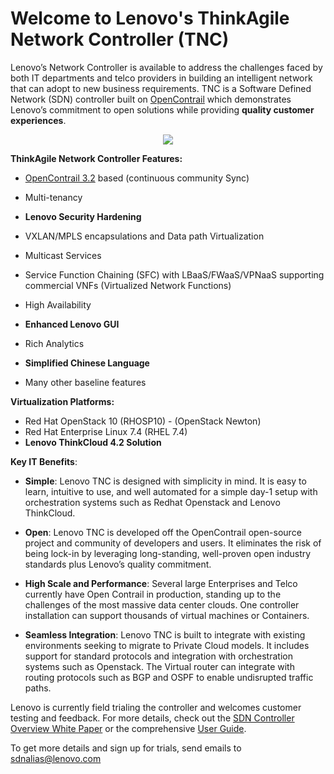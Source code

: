 # Welcome to Lenovo's ThinkAgile Network Controller (TNC)

Lenovo’s Network Controller is available to address the challenges faced by both IT departments and telco providers in building an intelligent network that can adopt to new business requirements. TNC is a Software Defined Network (SDN) controller built on [OpenContrail](http://www.opencontrail.org/) which demonstrates Lenovo’s commitment to open solutions while providing __quality customer experiences__. 

<p align="center"> 
<img src="https://github.com/lenovo/thinkagile-network-controller/blob/master/tnc_system_architecture.PNG">
</p>

__ThinkAgile Network Controller Features:__

* [OpenContrail 3.2](http://www.opencontrail.org/) based (continuous community Sync)
* Multi-tenancy
* __Lenovo Security Hardening__
* VXLAN/MPLS encapsulations and Data path Virtualization
* Multicast Services
* Service Function Chaining (SFC) with LBaaS/FWaaS/VPNaaS supporting commercial VNFs (Virtualized Network Functions)
* High Availability
* __Enhanced Lenovo GUI__
* Rich Analytics
* __Simplified Chinese Language__

* Many other baseline features

__Virtualization Platforms:__

* Red Hat OpenStack 10 (RHOSP10) - (OpenStack Newton)
* Red Hat Enterprise Linux 7.4 (RHEL 7.4)
* __Lenovo ThinkCloud 4.2 Solution__ 

__Key IT Benefits__:

* __Simple__: Lenovo TNC is designed with simplicity in mind. It is easy to learn, intuitive to use, and well automated for a simple day-1 setup with orchestration systems such as Redhat Openstack and Lenovo ThinkCloud.

* __Open__: Lenovo TNC is developed off the OpenContrail open-source project and community of developers and users. It eliminates the risk of being lock-in by leveraging long-standing, well-proven open industry standards plus Lenovo’s quality commitment.

* __High Scale and Performance__:  Several large Enterprises and Telco currently have Open Contrail in production, standing up to the challenges of the most massive data center clouds. One controller installation can support thousands of virtual machines or Containers.

* __Seamless Integration__: Lenovo TNC is built to integrate with existing environments seeking to migrate to Private Cloud models. It includes support for standard protocols and integration with orchestration systems such as Openstack. The Virtual router can integrate with routing protocols such as BGP and OSPF to enable undisrupted traffic paths.

Lenovo is currently field trialing the controller and welcomes customer testing and feedback. For more details, check out the [SDN Controller Overview White Paper](http://www.opencontrail.org/opencontrail-architecture-documentation/) or the comprehensive [User Guide](https://github.com/lenovo/thinkagile-network-controller/blob/master/TNC_UG_1-0_Final.pdf).

To get more details and sign up for trials, send emails to sdnalias@lenovo.com


